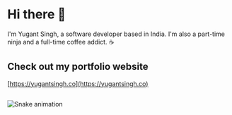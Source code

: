# Hi there 👋

I'm Yugant Singh, a software developer based in India. I'm also a part-time ninja and a full-time coffee addict. ☕


## Check out my portfolio website

[https://yugantsingh.co](https://yugantsingh.co)


<!-- Add icons for the languages and tools you use here -->
##
 
<div> 
 
  ![Snake animation](https://github.com/yugantsingh/yugantsingh/blob/output/github-contribution-grid-snake.svg)
 
</div>
